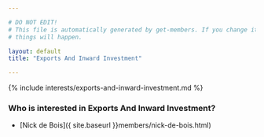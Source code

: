 ```yaml
---

# DO NOT EDIT!
# This file is automatically generated by get-members. If you change it, bad
# things will happen.

layout: default
title: "Exports And Inward Investment"

---
```


{% include interests/exports-and-inward-investment.md %}

### Who is interested in Exports And Inward Investment?


* [Nick de Bois]({ site.baseurl }}members/nick-de-bois.html)
